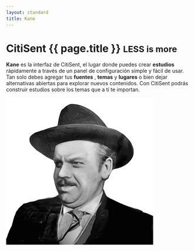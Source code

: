 ```yaml
---
layout: standard
title: Kane
---
```




<div class='row marketing'>
  <div class="col-md-7">
    <div class="page-header">
      <h1 class='huge title'><span class='black'>CitiSent</span> <strong class='uc'>{{ page.title }}</strong> <small >LESS is more</small></h1>
    </div>
    <p>
      <strong class='cyan uc'>Kane</strong> es la interfaz de CitiSent, el lugar donde puedes crear 
      <i class="cs-icon-study yellow"></i>
      <strong>estudios</strong>
      rápidamente a través de un panel de configuración simple y fácil de usar. Tan solo debes agregar tus
      <i class="cs-icon-source blue"></i>
      <strong>fuentes</strong>
      ,
      <i class="cs-icon-topic orange"></i>
      <strong>temas</strong>
      y
      <i class="cs-icon-place green"></i>
      <strong>lugares</strong>
      o bien dejar alternativas abiertas para explorar nuevos contenidos. Con CitiSent podrás construir estudios sobre los temas que a tí te importan.
    </p>
  </div>
  <div class="col-md-5 center">
    <img class="img-circle" src="/assets/kane.gif">
  </div>
</div>

<div class='row'>
<div class='col-md-1 col-md-offset-1'> <i class='fa fa-4x cs-icon-study'></i></div> 
<div class='col-md-1'> <i class='fa fa-4x cs-icon-source'></i></div> 
<div class='col-md-1'> <i class='fa fa-4x cs-icon-topic'></i></div>  
<div class='col-md-1'> <i class='fa fa-4x cs-icon-place'></i></div> 
<div class='col-md-1'> <i class='fa fa-4x cs-icon-barchart'></i></div> 
<div class='col-md-1'> <i class='fa fa-4x cs-icon-bublechart'></i></div> 
<div class='col-md-1'> <i class='fa fa-4x cs-icon-user'></i></div> 
<div class='col-md-1'> <i class='fa fa-4x cs-icon-config'></i></div> 
<div class='col-md-1'> <i class='fa fa-4x cs-icon-brain'></i></div> 
<div class='col-md-1'> <i class='fa fa-4x cs-icon-branch'></i></div> 
</div>